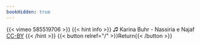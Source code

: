 ```yaml
---
bookHidden: true
---
```


{{< vimeo 585519706 >}}
{{< hint info >}}
♫ Karina Buhr - Nassiria e Najaf [CC-BY](https://freemusicarchive.org/music/Karina_Buhr/Eu_Menti_Pra_Voce/04_Nassiria_e_Najaf)
{{< /hint >}}
{{< button relref="/" >}}Return{{< /button >}}
